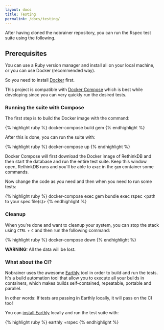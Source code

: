 ```yaml
---
layout: docs
title: Testing
permalink: /docs/testing/
---
```


After having cloned the nobrainer repository, you can run the Rspec test suite
using the following.

## Prerequisites

You can use a Ruby version manager and install all on your local machine, or you
can use Docker (recommended way).

So you need to install [Docker](https://docs.docker.com/get-docker/) first.

This project is compatible with [Docker Compose](https://docs.docker.com/compose/)
which is best while developing since you can very quickly run the desired tests.

### Running the suite with Compose

The first step is to build the Docker image with the command:

{% highlight ruby %}
docker-compose build gem
{% endhighlight %}

After this is done, you can run the suite with:

{% highlight ruby %}
docker-compose up
{% endhighlight %}

Docker Compose will first download the Docker image of RethinkDB and then start
the database and run the entire test suite.
Keep this window open, RethinkDB runs and you'll be able to `exec` in the `gem`
container some commands.

Now change the code as you need and then when you need to run some tests:

{% highlight ruby %}
docker-compose exec gem bundle exec rspec <path to your spec file(s)>
{% endhighlight %}

### Cleanup

When you're done and want to cleanup your system, you can stop the stack using
`CTRL` + `C` and then run the following command:

{% highlight ruby %}
docker-compose down
{% endhighlight %}

**WARNING:** All the data will be lost.

### What about the CI?

Nobrainer uses the awesome [Earthly](https://earthly.dev/) tool in order to
build and run the tests. It's a build automation tool that allow you to execute
all your builds in containers, which makes builds self-contained, repeatable,
portable and parallel.

In other words: If tests are passing in Earthly locally, it will pass on the CI
too!

You can [install Earthly](https://earthly.dev/get-earthly) locally and run
the test suite with:

{% highlight ruby %}
earthly +rspec
{% endhighlight %}

